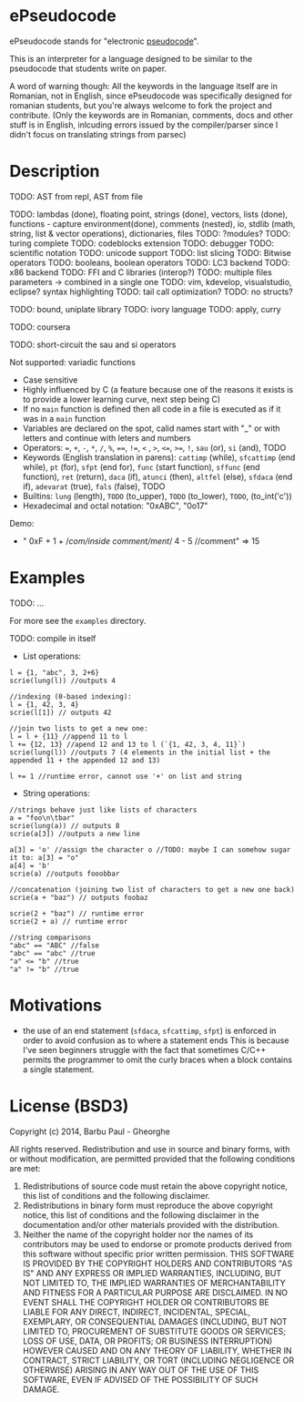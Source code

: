 ePseudocode
===========
ePseudocode stands for "electronic [pseudocode](https://en.wikipedia.org/wiki/Pseudocode)".

This is an interpreter for a language designed to be similar to the pseudocode that students write on paper.

A word of warning though: All the keywords in the language itself are in Romanian, not in English, since ePseudocode
was specifically designed for romanian students, but you're always welcome to fork the project and contribute.
(Only the keywords are in Romanian, comments, docs and other stuff is in English, inlcuding errors issued by the
compiler/parser since I didn't focus on translating strings from parsec)

Description
===========

TODO: AST from repl, AST from file

TODO: lambdas (done), floating point, strings (done), vectors, lists (done), functions - capture environment(done), comments (nested), io, stdlib (math, string, list & vector operations), dictionaries, files
TODO: ?modules?
TODO: turing complete
TODO: codeblocks extension
TODO: debugger
TODO: scientific notation
TODO: unicode support
TODO: list slicing
TODO: Bitwise operators
TODO: booleans, boolean operators
TODO: LC3 backend
TODO: x86 backend
TODO: FFI and C libraries (interop?)
TODO: multiple files parameters -> combined in a single one
TODO: vim, kdevelop, visualstudio, eclipse? syntax highlighting
TODO: tail call optimization?
TODO: no structs?

TODO: bound, uniplate library
TODO: ivory language
TODO: apply, curry

TODO: coursera

TODO: short-circuit the sau and si operators

Not supported: variadic functions

* Case sensitive
* Highly influenced by C (a feature because one of the reasons it exists is to provide a lower learning curve, next step being C)
* If no `main` function is defined then all code in a file is executed as if it was in a `main` function
* Variables are declared on the spot, calid names start with "_" or with letters and continue with leters and numbers
* Operators: `=`, `+`, `-`, `*`, `/`, `%`, `==`, `!=`, `<` , `>`, `<=`, `>=`, `!`, `sau` (or), `si` (and), TODO
* Keywords (English translation in parens): `cattimp` (while), `sfcattimp` (end while), `pt` (for), `sfpt` (end for),
    `func` (start function), `sffunc` (end function), `ret` (return), `daca` (if), `atunci` (then), `altfel` (else), `sfdaca` (end if),
    `adevarat` (true), `fals` (false), TODO
* Builtins: `lung` (length), `TODO` (to_upper), `TODO` (to_lower), `TODO`, (to_int('c'))
* Hexadecimal and octal notation: "0xABC", "0o17"


Demo:
* " 0xF +  1 + /*com/*inside comment*/ment*/   4 - 5 //comment" => 15


Examples
========

TODO: ...

For more see the `examples` directory.

TODO: compile in itself

* List operations:
```
l = {1, "abc", 3, 2+6}
scrie(lung(l)) //outputs 4

//indexing (0-based indexing):
l = {1, 42, 3, 4}
scrie(l[1]) // outputs 42

//join two lists to get a new one:
l = l + {11} //append 11 to l
l += {12, 13} //apend 12 and 13 to l (`{1, 42, 3, 4, 11}`)
scrie(lung(l)) //outputs 7 (4 elements in the initial list + the appended 11 + the appended 12 and 13)

l += 1 //runtime error, cannot use '+' on list and string
```

* String operations:
```
//strings behave just like lists of characters
a = "foo\n\tbar"
scrie(lung(a)) // outputs 8
scrie(a[3]) //outputs a new line

a[3] = 'o' //assign the character o //TODO: maybe I can somehow sugar it to: a[3] = "o"
a[4] = 'b'
scrie(a) //outputs fooobbar

//concatenation (joining two list of characters to get a new one back)
scrie(a + "baz") // outputs foobaz

scrie(2 + "baz") // runtime error
scrie(2 + a) // runtime error

//string comparisons
"abc" == "ABC" //false
"abc" == "abc" //true
"a" <= "b" //true
"a" != "b" //true
```

Motivations
===========

* the use of an end statement (`sfdaca`, `sfcattimp`, `sfpt`) is enforced in order to avoid confusion as to where a statement ends
This is because I've seen beginners struggle with the fact that sometimes C/C++ permits the programmer to omit the curly braces
when a block contains a single statement.

License (BSD3)
==============
Copyright (c) 2014, Barbu Paul - Gheorghe

All rights reserved.
Redistribution and use in source and binary forms, with or without modification, are permitted provided that the following conditions are met:
1. Redistributions of source code must retain the above copyright notice, this list of conditions and the following disclaimer.
2. Redistributions in binary form must reproduce the above copyright notice, this list of conditions and the following disclaimer in the documentation and/or other materials provided with the distribution.
3. Neither the name of the copyright holder nor the names of its contributors may be used to endorse or promote products derived from this software without specific prior written permission.
THIS SOFTWARE IS PROVIDED BY THE COPYRIGHT HOLDERS AND CONTRIBUTORS "AS IS" AND ANY EXPRESS OR IMPLIED WARRANTIES, INCLUDING, BUT NOT LIMITED TO, THE IMPLIED WARRANTIES OF MERCHANTABILITY AND FITNESS FOR A PARTICULAR PURPOSE ARE DISCLAIMED. IN NO EVENT SHALL THE COPYRIGHT HOLDER OR CONTRIBUTORS BE LIABLE FOR ANY DIRECT, INDIRECT, INCIDENTAL, SPECIAL, EXEMPLARY, OR CONSEQUENTIAL DAMAGES (INCLUDING, BUT NOT LIMITED TO, PROCUREMENT OF SUBSTITUTE GOODS OR SERVICES; LOSS OF USE, DATA, OR PROFITS; OR BUSINESS INTERRUPTION) HOWEVER CAUSED AND ON ANY THEORY OF LIABILITY, WHETHER IN CONTRACT, STRICT LIABILITY, OR TORT (INCLUDING NEGLIGENCE OR OTHERWISE) ARISING IN ANY WAY OUT OF THE USE OF THIS SOFTWARE, EVEN IF ADVISED OF THE POSSIBILITY OF SUCH DAMAGE.
